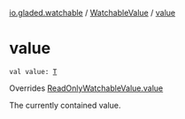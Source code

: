 [io.gladed.watchable](../index.md) / [WatchableValue](index.md) / [value](./value.md)

# value

`val value: `[`T`](index.md#T)

Overrides [ReadOnlyWatchableValue.value](../-read-only-watchable-value/value.md)

The currently contained value.

